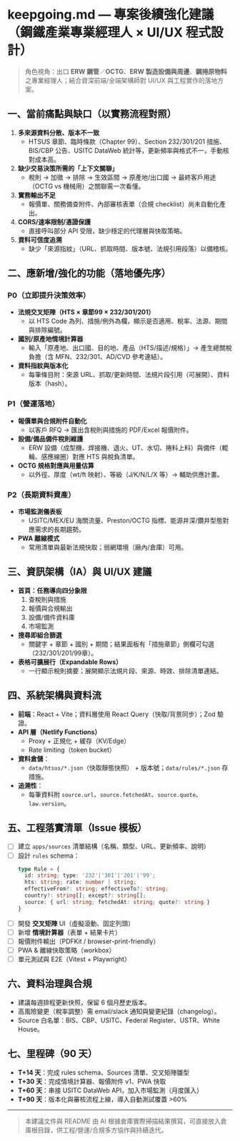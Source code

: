 # keepgoing.md — 專案後續強化建議（鋼鐵產業專業經理人 × UI/UX 程式設計）

> 角色視角：出口 **ERW 鋼管**／**OCTG**、**ERW 製造設備與周邊**、**鋼捲原物料** 之專業經理人；結合資深前端/全端架構師對 UI/UX 與工程實作的落地方案。

## 一、當前痛點與缺口（以實務流程對照）
1. **多來源資料分散、版本不一致**
   - HTSUS 章節、臨時條款（Chapter 99）、Section 232/301/201 措施、BIS/CBP 公告、USITC DataWeb 統計等，更新頻率與格式不一，手動核對成本高。
2. **缺少交易決策所需的「上下文關聯」**
   - 稅則 → 加徵 → 排除 → 生效區間 → 原產地/出口國 → 最終客戶用途（OCTG vs 機械用）之關聯需一次看懂。
3. **實務輸出不足**
   - 報價單、關務備查附件、內部審核表單（合規 checklist）尚未自動化產出。
4. **CORS/速率限制/憑證保護**
   - 直接呼叫部分 API 受限，缺少穩定的代理層與快取策略。
5. **資料可信度追溯**
   - 缺少「來源指紋」（URL、抓取時間、版本號、法規引用段落）以備稽核。

## 二、應新增/強化的功能（落地優先序）
### P0（立即提升決策效率）
- **法規交叉矩陣（HTS × 章節99 × 232/301/201）**
  - 以 HTS Code 為列、措施/例外為欄，顯示是否適用、稅率、法源、期間與排除編號。
- **國別/原產地情境計算器**
  - 輸入「原產地、出口國、目的地、產品（HTS/描述/規格）」→ 產生總關稅負擔（含 MFN、232/301、AD/CVD 參考連結）。
- **資料指紋與版本化**
  - 每筆條目附：來源 URL、抓取/更新時間、法規片段引用（可展開）、資料版本（hash）。

### P1（營運落地）
- **報價單與合規附件自動化**
  - 以客戶 RFQ → 匯出含稅則與措施的 PDF/Excel 報價附件。
- **設備/備品備件稅則維護**
  - ERW 設備（成型機、焊接機、退火、UT、水切、捲料上料）與備件（輥輪、感應線圈）對應 HTS 與稅負清單。
- **OCTG 規格對應與用量估算**
  - 以外徑、厚度（wt/ft 映射）、等級（J/K/N/L/X 等）→ 輔助供應計畫。

### P2（長期資料資產）
- **市場監測儀表板**
  - USITC/MEX/EU 海關流量、Preston/OCTG 指標、能源井深/鑽井型態對應需求的長期趨勢。
- **PWA 離線模式**
  - 常用清單與最新法規快取；弱網環境（廠內/倉庫）可用。

## 三、資訊架構（IA）與 UI/UX 建議
- **首頁：任務導向四分象限**
  1. 查稅則與措施
  2. 報價與合規輸出
  3. 設備/備件資料庫
  4. 市場監測
- **搜尋即組合篩選**
  - 關鍵字 + 章節 + 國別 + 期間；結果面板有「措施章節」側欄可勾選（232/301/201/99章）。
- **表格可擴展行（Expandable Rows）**
  - 一行顯示稅則摘要；展開顯示法規片段、來源、時效、排除清單連結。

## 四、系統架構與資料流
- **前端**：React + Vite；資料層使用 React Query（快取/背景同步）；Zod 驗證。
- **API 層（Netlify Functions）**
  - Proxy + 正規化 + 緩存（KV/Edge）
  - Rate limiting（token bucket）
- **資料倉儲**：
  - `data/htsus/*.json`（快取靜態快照） + 版本號；`data/rules/*.json` 存措施。
- **追溯性**：
  - 每筆資料附 `source.url`、`source.fetchedAt`、`source.quote`、`law.version`。

## 五、工程落實清單（Issue 模板）
- [ ] 建立 `apps/sources` 清單結構（名稱、類型、URL、更新頻率、說明）
- [ ] 設計 `rules` schema：
  ```ts
  type Rule = {
    id: string; type: '232'|'301'|'201'|'99';
    hts: string; rate: number | string;
    effectiveFrom?: string; effectiveTo?: string;
    country?: string[]; except?: string[];
    source: { url: string; fetchedAt: string; quote?: string }
  }
  ```
- [ ] 開發 **交叉矩陣** UI（虛擬滾動、固定列頭）
- [ ] 新增 **情境計算器**（表單 + 結果卡片）
- [ ] 報價附件輸出（PDFKit / browser-print-friendly）
- [ ] PWA & 離線快取策略（workbox）
- [ ] 單元測試與 E2E（Vitest + Playwright）

## 六、資料治理與合規
- 建議每週排程更新快照，保留 6 個月歷史版本。
- 高風險變更（稅率調整）需 email/slack 通知與變更紀錄（changelog）。
- Source 白名單：BIS、CBP、USITC、Federal Register、USTR、White House。

## 七、里程碑（90 天）
- **T+14 天**：完成 rules schema、Sources 清單、交叉矩陣雛型
- **T+30 天**：完成情境計算器、報價附件 v1、PWA 快取
- **T+60 天**：串接 USITC DataWeb API，加入市場監測（月度匯入）
- **T+90 天**：版本化與審核流程上線，導入自動測試覆蓋 >60%

---

> 本建議文件與 README 由 AI 根據倉庫實際掃描結果撰寫，可直接放入倉庫根目錄，供工程/營運/合規多方協作與持續迭代。
